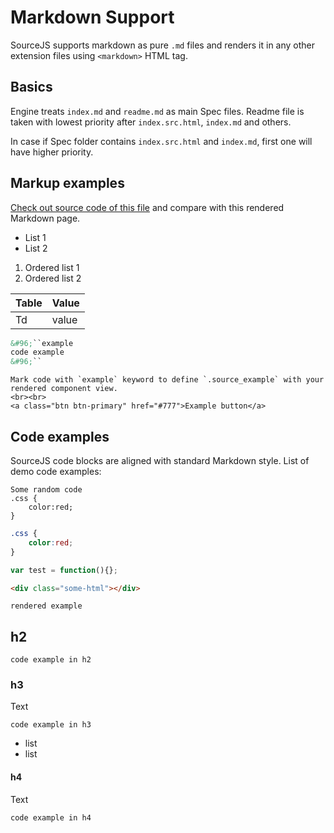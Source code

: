 # Markdown Support

SourceJS supports markdown as pure `.md` files and renders it in any other extension files using `<markdown>` HTML tag.

## Basics

Engine treats `index.md` and `readme.md` as main Spec files. Readme file is taken with lowest priority after `index.src.html`, `index.md` and others.

In case if Spec folder contains `index.src.html` and `index.md`, first one will have higher priority.

## Markup examples

[Check out source code of this file](/docs/markdown/readme.md) and compare with this rendered Markdown page.

* List 1
* List 2


1. Ordered list 1
2. Ordered list 2

| Table | Value |
|---|---|
| Td | value |

```html
&#96;``example
code example
&#96;``
```

```example
Mark code with `example` keyword to define `.source_example` with your rendered component view.
<br><br>
<a class="btn btn-primary" href="#777">Example button</a>
```

## Code examples

SourceJS code blocks are aligned with standard Markdown style. List of demo code examples:

```
Some random code
.css {
    color:red;
}
```

```css
.css {
    color:red;
}
```

```js
var test = function(){};
```

```html
<div class="some-html"></div>
```

```example
rendered example
```

## h2

```example
code example in h2
```

### h3

Text

```example
code example in h3
```

* list
* list

#### h4

Text

```example
code example in h4
```
